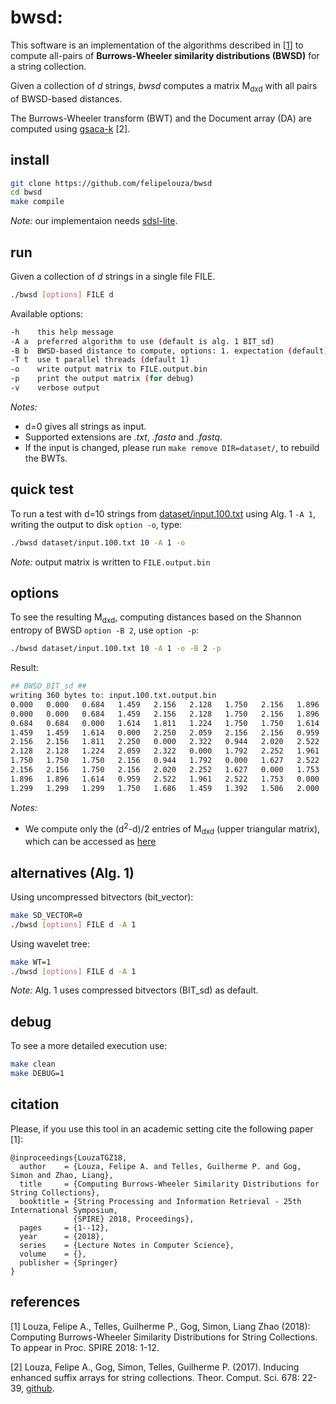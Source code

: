 # bwsd: 

This software is an implementation of the algorithms described in \[[1](https://github.com/felipelouza/bwsd#references)\] to compute all-pairs of **Burrows-Wheeler similarity distributions (BWSD)** for a string collection.

Given a collection of _d_ strings, _bwsd_ computes a matrix M<sub>dxd</sub> with all pairs of BWSD-based distances.

The Burrows-Wheeler transform (BWT) and the Document array (DA) are computed using [gsaca-k](https://github.com/felipelouza/gsa-is/) \[2\].

## install

```sh
git clone https://github.com/felipelouza/bwsd
cd bwsd
make compile
```

_Note:_ our implementaion needs [sdsl-lite](https://github.com/simongog/sdsl-lite).

## run

Given a collection of _d_ strings in a single file FILE.

```sh
./bwsd [options] FILE d
```

Available options:

```sh
-h    this help message
-A a  preferred algorithm to use (default is alg. 1 BIT_sd)
-B b  BWSD-based distance to compute, options: 1. expectation (default), 2. Shannon entropy
-T t  use t parallel threads (default 1)
-o    write output matrix to FILE.output.bin
-p    print the output matrix (for debug)
-v    verbose output
```
_Notes:_ 
- d=0 gives all strings as input.
- Supported extensions are _.txt_, _.fasta_ and _.fastq_.
- If the input is changed, please run `make remove DIR=dataset/`, to rebuild the BWTs.

## quick test

To run a test with d=10 strings from [dataset/input.100.txt](https://github.com/felipelouza/bwsd/blob/master/dataset/input.100.txt) using Alg. 1 `-A 1`, writing the output to disk `option -o`, type:

```sh
./bwsd dataset/input.100.txt 10 -A 1 -o
```
_Note:_ output matrix is written to `FILE.output.bin`

## options

To see the resulting M<sub>dxd</sub>, computing distances based on the Shannon entropy of BWSD `option -B 2`, use `option -p`:

```sh
./bwsd dataset/input.100.txt 10 -A 1 -o -B 2 -p
```

Result:

```sh
## BWSD_BIT_sd ##
writing 360 bytes to: input.100.txt.output.bin
0.000	0.000	0.684	1.459	2.156	2.128	1.750	2.156	1.896	1.299
0.000	0.000	0.684	1.459	2.156	2.128	1.750	2.156	1.896	1.299
0.684	0.684	0.000	1.614	1.811	1.224	1.750	1.750	1.614	1.299
1.459	1.459	1.614	0.000	2.250	2.059	2.156	2.156	0.959	1.750
2.156	2.156	1.811	2.250	0.000	2.322	0.944	2.020	2.522	1.686
2.128	2.128	1.224	2.059	2.322	0.000	1.792	2.252	1.961	1.459
1.750	1.750	1.750	2.156	0.944	1.792	0.000	1.627	2.522	1.392
2.156	2.156	1.750	2.156	2.020	2.252	1.627	0.000	1.753	1.506
1.896	1.896	1.614	0.959	2.522	1.961	2.522	1.753	0.000	2.000
1.299	1.299	1.299	1.750	1.686	1.459	1.392	1.506	2.000	0.000
```

_Notes:_ 
- We compute only the (d<sup>2</sup>-d)/2 entries of M<sub>dxd</sub> (upper triangular matrix), which can be accessed as [here](https://github.com/felipelouza/bwsd/blob/master/main.cpp#L312)


## alternatives (Alg. 1)

Using uncompressed bitvectors (bit\_vector):

```sh
make SD_VECTOR=0
./bwsd [options] FILE d -A 1
```

Using wavelet tree:

```sh
make WT=1
./bwsd [options] FILE d -A 1
```

_Note:_ Alg. 1 uses compressed bitvectors (BIT\_sd) as default.

## debug

To see a more detailed execution use:

```sh
make clean
make DEBUG=1
```
## citation

Please, if you use this tool in an academic setting cite the following paper \[1\]:

    @inproceedings{LouzaTGZ18,
      author    = {Louza, Felipe A. and Telles, Guilherme P. and Gog, Simon and Zhao, Liang},
      title     = {Computing Burrows-Wheeler Similarity Distributions for String Collections},
      booktitle = {String Processing and Information Retrieval - 25th International Symposium,
                  {SPIRE} 2018, Proceedings},
      pages     = {1--12},
      year      = {2018},
      series    = {Lecture Notes in Computer Science},
      volume    = {},
      publisher = {Springer}
    }

## references

\[1\] 
Louza, Felipe A., Telles, Guilherme P., Gog, Simon, Liang Zhao (2018): 
Computing Burrows-Wheeler Similarity Distributions for String Collections. 
To appear in Proc. SPIRE 2018: 1-12.

\[2\] 
Louza, Felipe A., Gog, Simon, Telles, Guilherme P. (2017). 
Inducing enhanced suffix arrays for string collections. 
Theor. Comput. Sci. 678: 22-39, [github](https://github.com/felipelouza/gsa-is).


